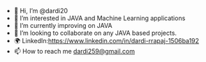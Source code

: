 - 👋 Hi, I’m @dardi20
- 👀 I’m interested in JAVA and Machine Learning applications 
- 🌱 I’m currently improving on JAVA
- 💞️ I’m looking to collaborate on any JAVA based projects.
- 🌍 LinkedIn:https://www.linkedin.com/in/dardi-rrapaj-1506ba192
- 📫 How to reach me dardi259@gmail.com

<!---
dardi20/dardi20 is a ✨ special ✨ repository because its `README.md` (this file) appears on your GitHub profile.
You can click the Preview link to take a look at your changes.
--->

